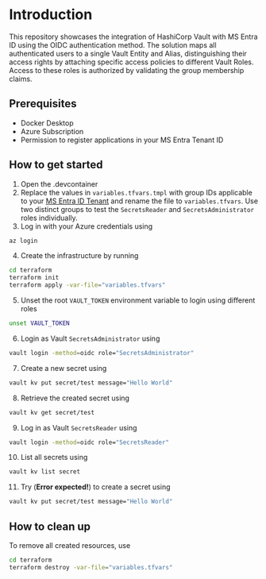 # Introduction
This repository showcases the integration of HashiCorp Vault with MS Entra ID using the OIDC authentication method. The solution maps all authenticated users to a single Vault Entity and Alias, distinguishing their access rights by attaching specific access policies to different Vault Roles. Access to these roles is authorized by validating the group membership claims.

## Prerequisites
- Docker Desktop
- Azure Subscription
- Permission to register applications in your MS Entra Tenant ID

## How to get started
1. Open the .devcontainer
2. Replace the values in `variables.tfvars.tmpl` with group IDs applicable to your [MS Entra ID Tenant](https://portal.azure.com/#view/Microsoft_AAD_IAM/GroupsManagementMenuBlade/~/AllGroups) and rename the file to `variables.tfvars`. Use two distinct groups to test the `SecretsReader` and `SecretsAdministrator` roles individually.
3. Log in with your Azure credentials using 
```sh
az login
```
4. Create the infrastructure by running
```sh
cd terraform
terraform init
terraform apply -var-file="variables.tfvars"
```
5. Unset the root `VAULT_TOKEN` environment variable to login using different roles
```sh
unset VAULT_TOKEN
```
6. Login as Vault `SecretsAdministrator` using 
```sh
vault login -method=oidc role="SecretsAdministrator"
```
7. Create a new secret using 
```sh
vault kv put secret/test message="Hello World"
```
8. Retrieve the created secret using 
```sh 
vault kv get secret/test
```
9. Log in as Vault `SecretsReader` using 
```sh 
vault login -method=oidc role="SecretsReader"
```
10. List all secrets using
```sh
vault kv list secret
```
11. Try (**Error expected!**) to create a secret using 
```sh
vault kv put secret/test message="Hello World"
```

## How to clean up
To remove all created resources, use
```sh
cd terraform
terraform destroy -var-file="variables.tfvars"
```
